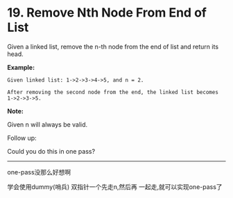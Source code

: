 
# 19. Remove Nth Node From End of List

Given a linked list, remove the n-th node from the end of list and return its head.

**Example:**
```$xslt
Given linked list: 1->2->3->4->5, and n = 2.

After removing the second node from the end, the linked list becomes 1->2->3->5.

```

**Note:**

Given n will always be valid.


Follow up:

Could you do this in one pass?


---

one-pass没那么好想啊


学会使用dummy(哨兵)
双指针一个先走n,然后再 一起走,就可以实现one-pass了
